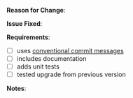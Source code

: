 <!-- Thank you for helping aks-engine with a pull request!
Use conventional commit messages, such as
  feat: add a knob to the frobnitz
or
  fix: repair hole in wumpus
And read this for faster PR reviews: https://github.com/kubernetes/community/blob/master/contributors/guide/pull-requests.md#best-practices-for-faster-reviews -->

**Reason for Change**:
<!-- What does this PR improve or fix in aks-engine? -->


**Issue Fixed**:
<!-- If this PR fixes GitHub issue 1234, add "Fixes #1234" to the next line. -->


**Requirements**:
<!-- Put an "X" character inside the brackets of each completed task. Some may be optional depending on the PR. -->

- [ ] uses [conventional commit messages](https://www.conventionalcommits.org/)
  <!-- Common commit types:
        build: Build 🏭
        chore: Maintenance 🔧
        ci: Continuous Integration 💜
        docs: Documentation 📘
        feat: Features 🌈
        fix: Bug Fixes 🐞
        perf: Performance Improvements 🚀
        refactor: Code Refactoring 💎
        revert: Revert Change ◀️
        style: Code Style 🎶
        test: Testing 💚 -->
- [ ] includes documentation
- [ ] adds unit tests
- [ ] tested upgrade from previous version

**Notes**:
